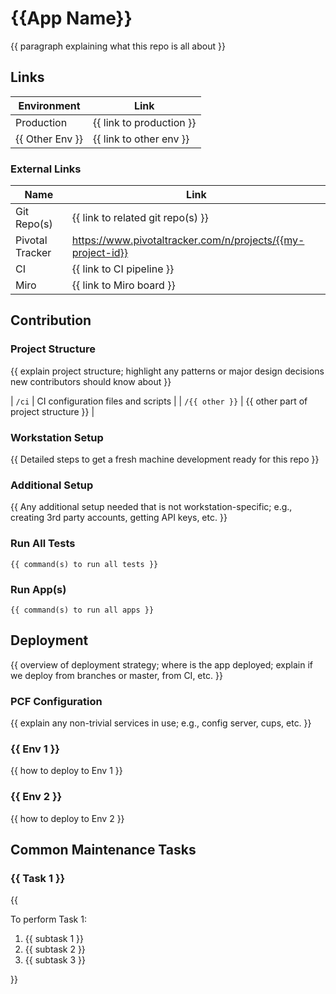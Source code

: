 # {{App Name}}

{{ paragraph explaining what this repo is all about }}

## Links

| Environment     | Link                     |
|-----------------|--------------------------|
| Production      | {{ link to production }} |
| {{ Other Env }} | {{ link to other env }}  |

### External Links

| Name            | Link                      |
|-----------------|---------------------------|
| Git Repo(s)     | {{ link to related git repo(s) }} |
| Pivotal Tracker | https://www.pivotaltracker.com/n/projects/{{my-project-id}} |
| CI              | {{ link to CI pipeline }} |
| Miro            | {{ link to Miro board }}  |

## Contribution

### Project Structure

{{ explain project structure; highlight any patterns or major design decisions new contributors should know about }}

| `/ci` | CI configuration files and scripts |
| `/{{ other }}` | {{ other part of project structure }} |

### Workstation Setup

{{ Detailed steps to get a fresh machine development ready for this repo }}

### Additional Setup

{{ Any additional setup needed that is not workstation-specific; e.g., creating 3rd party accounts, getting API keys, etc. }}

### Run All Tests

```
{{ command(s) to run all tests }}
```

### Run App(s)

```
{{ command(s) to run all apps }}
```

## Deployment

{{ overview of deployment strategy; where is the app deployed; explain if we deploy from branches or master, from CI, etc. }}

### PCF Configuration

{{ explain any non-trivial services in use; e.g., config server, cups, etc. }}

### {{ Env 1 }}

{{ how to deploy to Env 1 }}

### {{ Env 2 }}

{{ how to deploy to Env 2 }}

## Common Maintenance Tasks

### {{ Task 1 }}

{{ 

To perform Task 1: 

1. {{ subtask 1 }}
1. {{ subtask 2 }}
1. {{ subtask 3 }}

}}
